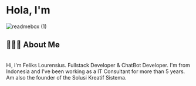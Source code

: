 <h1>Hola, I'm</h1>

![readmebox (1)](https://github.com/feliksius/Intro/assets/31313098/96c3ddba-1734-4967-b543-83830e85c963)


<h2>👨🏻‍💻 About Me </h2><br>
Hi, i'm Feliks Lourensius. Fullstack Developer & ChatBot Developer. I'm from Indonesia and I've been working as a IT Consultant for more than 5 years. Am also the founder of the Solusi Kreatif Sistema.
